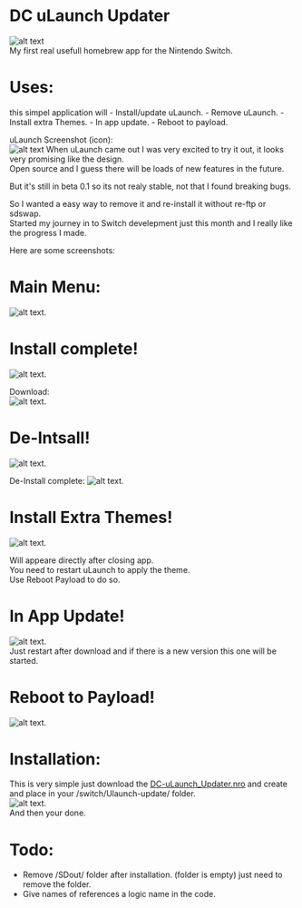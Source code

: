 # DC uLaunch Updater
![alt text](https://github.com/Dcnigma/DC-uLaunch_Updater/blob/master/Screenshots/icon.png?raw=true)  
My first real usefull homebrew app for the Nintendo Switch.

# Uses: 
this simpel application will
    - Install/update uLaunch.
    - Remove uLaunch.
    - Install extra Themes.
    - In app update.
    - Reboot to payload.
  
uLaunch Screenshot (icon):  
![alt text](https://github.com/Dcnigma/DC-uLaunch_Updater/blob/master/Screenshots/inHB_App.jpg?raw=true)
When uLaunch came out I was very excited to try it out, it looks very promising like the design.  
Open source and I guess there will be loads of new features in the future.  


But it's still in beta 0.1 so its not realy stable, not that I found breaking bugs.  
 
 
So I wanted a easy way to remove it and re-install it without re-ftp or sdswap.  
Started my journey in to Switch develepment just this month and I really like the progress I made.  
  
Here are some screenshots:
# Main Menu:
![alt text](https://github.com/Dcnigma/DC-uLaunch_Updater/blob/master/Screenshots/Main.jpg?raw=true).  
 
 
# Install complete!
![alt text](https://github.com/Dcnigma/DC-uLaunch_Updater/blob/master/Screenshots/Installcomp.jpg?raw=true).  
 
 Download:  
![alt text](https://github.com/Dcnigma/DC-uLaunch_Updater/blob/master/Screenshots/Downloading.jpg?raw=true).  
 
 
# De-Intsall!
![alt text](https://github.com/Dcnigma/DC-uLaunch_Updater/blob/master/Screenshots/De-install.jpg?raw=true).  
   
De-Install complete:
![alt text](https://github.com/Dcnigma/DC-uLaunch_Updater/blob/master/Screenshots/deinstallcomp.jpg?raw=true). 
 
 
# Install Extra Themes!
![alt text](https://github.com/Dcnigma/DC-uLaunch_Updater/blob/master/Screenshots/getthemes.jpg?raw=true).  
 
 Will appeare directly after closing app.  
 You need to restart uLaunch to apply the theme.  
 Use Reboot Payload to do so.  
 
# In App Update!
![alt text](https://github.com/Dcnigma/DC-uLaunch_Updater/blob/master/Screenshots/Update_app.jpg?raw=true).  
 Just restart after download and if there is a new version this one will be started. 
 
 # Reboot to Payload!
![alt text](https://github.com/Dcnigma/DC-uLaunch_Updater/blob/master/Screenshots/rebootpayloadbox.jpg?raw=true).  

 
# Installation:
This is very simple just
download the [DC-uLaunch_Updater.nro](https://github.com/Dcnigma/DC-uLaunch_Updater/raw/master/DC-uLaunch_Updater.nro) and create and place in your /switch/Ulaunch-update/ folder.  
![alt text](https://github.com/Dcnigma/DC-uLaunch_Updater/blob/master/Screenshots/folder.png?raw=true).  
And then your done.  

# Todo:
- Remove /SDout/ folder after installation. (folder is empty) just need to remove the folder.  
- Give names of references a logic name in the code.
